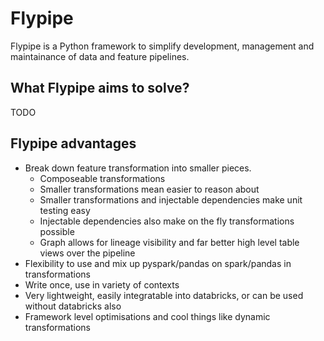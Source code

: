 # Flypipe

Flypipe is a Python framework to simplify development, management and maintainance of data and feature pipelines.

## What Flypipe aims to solve?

TODO

## Flypipe advantages

* Break down feature transformation into smaller pieces.
    - Composeable transformations
    - Smaller transformations mean easier to reason about
    - Smaller transformations and injectable dependencies make unit testing easy
    - Injectable dependencies also make on the fly transformations possible
    - Graph allows for lineage visibility and far better high level table views over the pipeline
* Flexibility to use and mix up pyspark/pandas on spark/pandas in transformations
* Write once, use in variety of contexts
* Very lightweight, easily integratable into databricks, or can be used without databricks also
* Framework level optimisations and cool things like dynamic transformations
